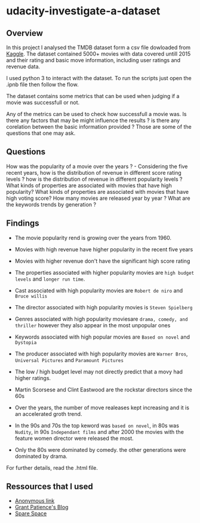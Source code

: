 # udacity-investigate-a-dataset

## Overview

In this project I analysed the TMDB dataset form a csv file dowloaded from [Kaggle](https://www.kaggle.com/tmdb/tmdb-movie-metadata/data). The dataset contained 5000+ movies with data covered untill 2015 and their rating and basic move information, including user ratings and revenue data. 

I used python 3 to interact with the dataset. To run the scripts just open the .ipnb file then follow the flow. 

The dataset contains some metrics that can be used when judging if a movie was successfull or not.

Any of the metrics can be used to check how successfull a movie was. Is there any factors that may be might influence the results ? is there any corelation between the basic information provided ? Those are some of the questions that one may ask.

## Questions

How was the popularity of a movie over the years ? - Considering the five recent years, how is the distribution of revenue in different score rating levels ? how is the distribution of revenue in different popularity levels ? What kinds of properties are associated with movies that have high popularity? What kinds of properties are associated with movies that have high voting score? How many movies are released year by year ? What are the keywords trends by generation ?

## Findings

* The movie popularity rend is growing over the years from 1960.
* Movies with high revenue have higher popularity in the recent five years
* Movies with higher revenue don't have the significant high score rating

* The properties associated with higher popularity movies are `high budget levels` and `longer run time`. 
* Cast associated with high popularity movies are `Robert de niro` and `Bruce willis`
* The director associated with high popularity movies is `Steven Spielberg`
* Genres associated with high popularity moviesare `drama, comedy, and thriller` however they also appear in the most unpopular ones
* Keywords associated with high popular movies are `Based on novel` and `Dystopia`
* The producer associated with high popularity movies are `Warner Bros`, `Universal Pictures` and `Paramount Pictures`
* The low / high budget level may not directly predict that a movy had higher ratings.
* Martin Scorsese and Clint Eastwood are the rockstar directors since the 60s

* Over the years, the number of move realeases kept increasing and it is an accelerated groth trend. 
* In the 90s and 70s the top keword was `based on novel`, in 80s was `Nudity`, in 90s `Independant films` and after 2000 the movies with the feature women director were released the most.
* Only the 80s were dominated by comedy. the other generations were dominated by drama. 

For further details, read the .html file.


## Ressources that I used

* [Anonymous link](https://carlyhochreiter.files.wordpress.com/2018/05/investigating-movie-dataset.pdf)
* [Grant Patience's Blog](https://grantpatience.com/2019/07/16/project-data-analysis-of-movie-releases-in-python/)
* [Spare Space](https://static1.squarespace.com/static/55bfa8e4e4b007976149574e/t/5b998f398a922d8eaecaefd2/1536790332004/investigate-dataset-movies.pdf)
